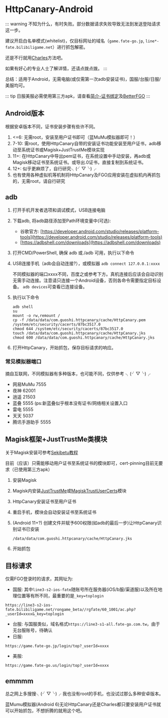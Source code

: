# HttpCanary-Android

::: warning
不知为什么，有时失败。部分数据请求失败导致无法到发送登陆请求这一步。

建议开启白名单模式(whitelist)，仅目标网址的域名（`game.fate-go.jp`, `line*-fate.bilibiligame.net`）进行抓包解密。

还是不行就用[Charles](./charles.md)方法吧。

如果有好心的专业人士了解详情，还请点拨点拨。
:::

总结：适用于Android，无需电脑(或仅需第一次adb安装证书)，国服/台服/日服/美服均可。

::: tip
日服美服必需使用第三方apk，请查看[简介-证书绑定](./README.md#证书绑定)及[BetterFGO](./bfgo.md)
:::

## Android版本

根据安卓版本不同，证书安装步骤有些许不同。
1. <=6: 无需root，安装至用户证书即可（蓝MuMu模拟器即可！）
2. 7-10: 需root，使用HttpCanary自带的安装证书功能安装至用户证书，adb移动至系统证书或Magisk+JustTrustMe模块实现
3. 11+: 在HttpCanary中导出pem证书，在系统设置中手动安装，再adb或Magisk移动证书至系统证书。或导出.0证书，直接复制到系统证书。
4. 12+: 似乎更麻烦了，自行研究╮(╯▽╰)╭
5. 也有使用各种虚拟机等机制将HttpCanary及FGO应用安装在虚拟机内再抓包的，无需root，请自行研究

## adb

1. 打开手机开发者选项和调试模式，USB连接电脑
2. 下载adb, 将adb路径添加至Path环境变量中(可选): 
   - 谷歌官方: [https://developer.android.com/studio/releases/platform-tools](https://developer.android.com/studio/releases/platform-tools)
   - [https://adbshell.com/downloads](https://adbshell.com/downloads)
3. 打开CMD/PowerShell, 确保 adb 或./adb 可用，执行以下命令
4. USB连接手机（adb会自动连接?），或模拟器 `adb connect 127.0.0.1:xxxx`
   
   不同模拟器的端口xxxx不同，百度之或参考下方。真机连接后应该会自动识别无需手动连接。注意请只连接一个Android设备，否则各命令需要指定目标设备。
   `adb devices`可查看已连接设备。
5. 执行以下命令
    ```
    adb shell
    su
    mount -o rw,remount /
    cp -f /data/data/com.guoshi.httpcanary/cache/HttpCanary.pem /system/etc/security/cacerts/87bc3517.0
    chmod 644 /system/etc/security/cacerts/87bc3517.0
    touch /data/data/com.guoshi.httpcanary/cache/HttpCanary.jks
    chmod 600 /data/data/com.guoshi.httpcanary/cache/HttpCanary.jks
    ```
6. 打开HttpCanary，开始抓包，保存目标请求的响应。

### 常见模拟器端口

摘自互联网，不同模拟器有多种版本，也可能不同，仅供参考 ╮(╯▽╰)╭
- 网易MuMu 7555
- 夜神 62001
- 逍遥 21503
- 蓝叠 5555 (ps:新蓝叠似乎根本没有证书/网络相关设置入口
- 雷电 5555
- 天天 5037
- 腾讯手游助手 5555


## Magisk框架+JustTrustMe类模块

关于Magisk安装可参考[Sekibetu教程](https://sekibetu.com/sniff01.html)

目前（应该）只需能移动用户证书至系统证书的模块即可，cert-pinning目前无要求（已使用第三方apk）

1. 安装Magisk
2. Magisk内安装[JustTrustMe](https://github.com/SekiBetu/JustTrustMe/releases)或[MagiskTrustUserCerts](https://github.com/NVISOsecurity/MagiskTrustUserCerts/releases)模块
3. HttpCanary安装证书至用户证书
4. 重启手机，模块会自动安装证书至系统证书
5. (Android 11+?) 创建文件并赋予600权限(如adb的最后一步)让HttpCanary识别证书已安装

    `/data/data/com.guoshi.httpcanary/cache/HttpCanary.jks`
6. 开始抓包

## 目标请求

仅需FGO登录时的请求，其网址为:
- 国服: 其中`line3-s2-ios-fate`随账号所在服务器(iOS/b服/渠道服)以及所在地理位置等有所不同，最重要的是`_key=toplogin`
```:no-line-numbers
https://line3-s2-ios-fate.bilibiligame.net/rongame_beta//rgfate/60_1001/ac.php?_userId=xxxx&_key=toplogin
``` 
- 台服: 与国服类似，域名格式`https://line3-s1-all.fate-go.com.tw`，由于无台服账号，待确认
- 日服:
```:no-line-numbers
https://game.fate-go.jp/login/top?_userId=xxxx
``` 
- 美服:
```:no-line-numbers
https://game.fate-go.us/login/top?_userId=xxxx
```

## emmmm

总之网上多搜搜╮(╯▽╰)╭ 我也没有root的手机，也没试过那么多种安卓版本。

蓝Mumu模拟器(Android 6)无论HttpCanary还是Charles都只要安装用户证书就可以开始抓包，不想折腾的就用这个吧。
